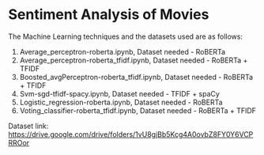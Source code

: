 # Sentiment Analysis of Movies

The Machine Learning techniques and the datasets used are as follows:

1. Average_perceptron-roberta.ipynb, Dataset needed - RoBERTa
2. Average_perceptron-roberta_tfidf.ipynb, Dataset needed - RoBERTa + TFIDF
3. Boosted_avgPerceptron-roberta_tfidf.ipynb, Dataset needed - RoBERTa + TFIDF
4. Svm-sgd-tfidf-spacy.ipynb, Dataset needed -  TFIDF + spaCy
5. Logistic_regression-roberta.ipynb, Dataset needed - RoBERTa
6. Voting_classifier-roberta_tfidf.ipynb, Dataset needed - RoBERTa + TFIDF

Dataset link: https://drive.google.com/drive/folders/1vU8gjBb5Kcg4A0ovbZ8FY0Y6VCPRROor
